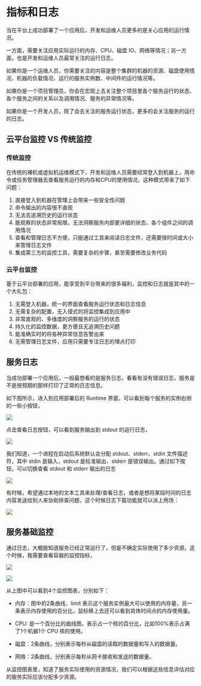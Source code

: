 # 指标和日志

当在平台上成功部署了一个应用后，开发和运维人员更多的是关心应用的运行情况。

一方面，需要关注应用实际运行的内存、CPU、磁盘 IO、网络等情况；另一方面，也是开发和运维人员最常关注的运行日志。

如果你是一个运维人员，你需要关注的内容是整个集群的机器的资源、磁盘使用情况、机器的负载情况、运行的服务实例数、中间件的运行情况等。

如果你是一个项目管理员，你会在宏观上去关注整个项目里各个服务运行的状态、各个服务之间的关系以及调用情况、服务的异常情况等。

如果你是一个开发人员，除了会去关注的服务运行状态，更多的会关注服务的运行的日志。

## 云平台监控 VS 传统监控

### 传统监控

在传统的裸机或虚拟机运维模式下，开发和运维人员需要经常登入到机器上，用命令或任务管理器去查看服务运行的内存和CPU的使用情况，这种模式带来了如下问题：

1. 直接登入到机器在管理上会带来一些安全性问题
2. 命令输出的内容很不直观
3. 无法去追溯历史的运行状态
4. 能观察的状态非常局限，无法洞察服务内部更详细的状态、各个组件之间的调用情况
5. 查看和管理日志不方便，只能通过工具来阅读日志文件，还需要按时间或大小来管理日志文件
6. 集成第三方的监控工具，需要复杂的步骤，甚至需要修改业务代码

### 云平台监控

基于云平台部署的应用，能享受到平台带来的很多福利，监控和日志就是其中的一个大礼包：

1. 无需登入机器，统一的界面查看服务运行状态和日志信息
2. 无需复杂的配置，无入侵式的将监控集成到应用中
3. 非常直观的、多维度的洞察服务的运行的状态
4. 持久化的监控数据，更方便且无追溯历史问题
5. 能准确实时的将各种异常信息告警出来
6. 无需管理日志文件，应用只需要专注日志的埋点打印

## 服务日志

当成功部署一个应用后，一般最想看的是服务日志，看看有没有错误日志，服务是不是按预期的那样打印了正常的日志信息。

如下图所示，进入到应用部署后的 Runtime 界面，可以看到每个服务的实例右侧的一些小按钮，

![](https://terminus-paas.oss-cn-hangzhou.aliyuncs.com/paas-doc/2021/08/23/d6159cd6-8de2-4637-8117-c53aef4eda6d.png)

点击查看日志按钮，可以看到服务输出到 stdout 的运行日志，

![](https://terminus-paas.oss-cn-hangzhou.aliyuncs.com/paas-doc/2021/08/23/cf3d68f0-18b0-4674-8695-3a387307021d.png)

我们知道，一个进程在启动后系统默认会分配 stdout、stderr、stdin 文件描述符，其中 stdin 是输入，stdout 是标准输出、stderr 是错误输出。通过如下按钮，可以切换查看 stdout 和 stderr 输出的日志

![](https://terminus-paas.oss-cn-hangzhou.aliyuncs.com/paas-doc/2021/08/23/a41b4375-9ea4-4fb7-8bd6-aa523ef9d4ac.png)

有时候，希望通过本地的文本工具来处理/查看日志，或者是想将某段时间的日志内容发送给别人来协助排查问题，这个时候日志下载功能就可以派上用场：

![](https://terminus-paas.oss-cn-hangzhou.aliyuncs.com/paas-doc/2021/08/23/f2afbd57-a232-4feb-9a3f-de164affeede.png)

## 服务基础监控

通过日志，大概能知道服务已经正常运行了，但是不确定实际使用了多少资源，这个时候，我需要查看容器的监控指标，

![](https://terminus-paas.oss-cn-hangzhou.aliyuncs.com/paas-doc/2021/08/23/bd5ee7f8-77f5-4a7f-96a0-924fec531807.png)

![](https://terminus-paas.oss-cn-hangzhou.aliyuncs.com/paas-doc/2021/08/23/a60425c3-f8e3-4e2a-834a-94b3461e5c1b.png)

从上图中可以看到4个监控图表，分别如下：

* 内存：图中的2条曲线，limit 表示这个服务实例最大可以使用的内存量，另一条表示内存使用的百分比，鼠标移上去还可以看到具体时间点的内存使用量。

* CPU: 是一个百分比的曲线图，表示占一个核的百分比，比如100%表示占满了1个机器1个 CPU 核的使用。

* 磁盘：2条曲线，分别表示每秒从磁盘的读取的数据量和写入的数据量。

* 网络：2条曲线，分别表示每秒从网卡接收和发送的数据量。

从监控图表里，知道了服务实际使用的资源情况，我们可以根据这些信息评估对应的服务实际应该分配多少资源。
